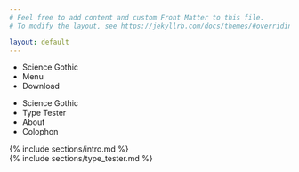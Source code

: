 ```yaml
---
# Feel free to add content and custom Front Matter to this file.
# To modify the layout, see https://jekyllrb.com/docs/themes/#overriding-theme-defaults

layout: default
---
```


<div class="static"></div>

<nav>
  <ul>
    <li id="home">Science Gothic</li>
    <li id="menu_button" class="SG_smallcaps">Menu</li>
    <li id="download" class="SG_smallcaps">Download</li>
  </ul>
</nav>

<div id="menu">
  <ul>
    <li id="home">Science Gothic</li>
    <li id="type tester">Type Tester</li>
    <li id="about">About</li>
    <li id="colophon">Colophon</li>
  </ul>
</div>

<div class="content_container">

  <div class="section" id="intro">
    <div class="grid_container">
     {% include sections/intro.md %}
    </div>
  </div><div class="section" id="type_tester">
    <div class="grid_container">
     {% include sections/type_tester.md %}
   </div>
  </div>

</div>
